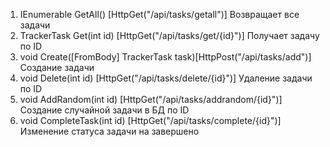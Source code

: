 1. IEnumerable<TrackerTask> GetAll() [HttpGet("/api/tasks/getall")]
Возвращает все задачи
2. TrackerTask Get(int id) [HttpGet("/api/tasks/get/{id}")]
Получает задачу по ID 
3. void Create([FromBody] TrackerTask task)[HttpPost("/api/tasks/add")]
Создание задачи            
4. void Delete(int id) [HttpGet("/api/tasks/delete/{id}")]
Удаление задачи по ID        
5. void AddRandom(int id) [HttpGet("/api/tasks/addrandom/{id}")]
Cоздание случайной задачи в БД по ID
6. void CompleteTask(int id) [HttpGet("/api/tasks/complete/{id}")]
Изменение статуса задачи на завершено